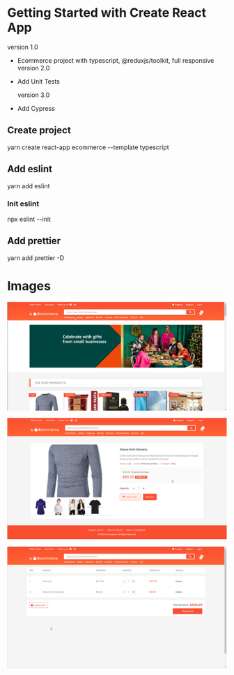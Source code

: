 # Getting Started with Create React App

version 1.0

- Ecommerce project with typescript, @reduxjs/toolkit, full responsive
  version 2.0

- Add Unit Tests

  version 3.0

- Add Cypress

## Create project

yarn create react-app ecommerce --template typescript

## Add eslint

yarn add eslint

### Init eslint

npx eslint --init

## Add prettier

yarn add prettier -D

# Images

[![Home](./images/screen.png 'Home')](./images/screen.png 'Home')

[![Product](./images/product.png 'Product')](./images/product.png 'Product')

[![List](./images/checkout.png 'List')](./images/checkout.png 'List')
